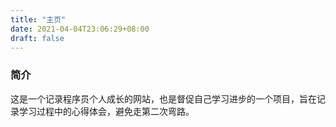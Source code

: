 ```yaml
---
title: "主页"
date: 2021-04-04T23:06:29+08:00
draft: false
---
```


### 简介

这是一个记录程序员个人成长的网站，也是督促自己学习进步的一个项目，旨在记录学习过程中的心得体会，避免走第二次弯路。